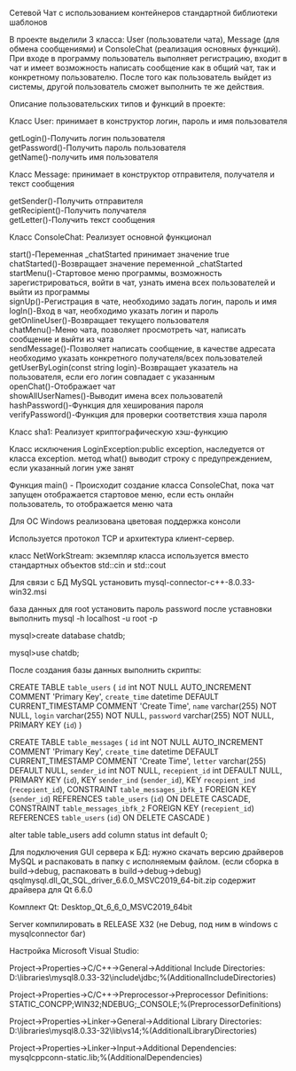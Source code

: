 Сетевой Чат с использованием контейнеров стандартной библиотеки шаблонов

В проекте выделили 3 класса: User (пользователи чата), Message (для обмена сообщениями) и ConsoleChat (реализация основных функций). При входе в программу пользователь выполняет регистрацию, входит в чат и имеет возможность написать сообщение как в общий чат, так и конкретному пользователю. После того как пользователь выйдет из системы, другой пользователь сможет выполнить те же действия.

Описание пользовательских типов и функций в проекте:

Класс User: принимает в конструктор логин, пароль и имя пользователя

getLogin()-Получить логин пользователя  
getPassword()-Получить пароль пользователя  
getName()-получить имя пользователя  

Класс Message: принимает в конструктор отправителя, получателя и текст сообщения

getSender()-Получить отправителя  
getRecipient()-Получить получателя  
getLetter()-Получить текст сообщения  

Класс ConsoleChat: Реализует основной функционал

start()-Переменная _сhatStarted принимает значение true  
сhatStarted()-Возвращает значение переменной _сhatStarted  
startMenu()-Стартовое меню программы, возможность зарегистрироваться, войти в чат, узнать имена всех пользователей и выйти из программы  
signUp()-Регистрация в чате, необходимо задать логин, пароль и имя  
logIn()-Вход в чат, необходимо указать логин и пароль  
getOnlineUser()-Возвращает текущего пользователя  
chatMenu()-Меню чата, позволяет просмотреть чат, написать сообщение и выйти из чата  
sendMessage()-Позволяет написать сообщение, в качестве адресата необходимо указать конкретного получателя/всех пользователей  
getUserByLogin(const string login)-Возвращает указатель на пользователя, если его логин совпадает с указанным  
openChat()-Отображает чат  
showAllUserNames()-Выводит имена всех пользователй  
hashPassword()-Функция для хеширования пароля  
verifyPassword()-Функция для проверки соответствия хэша пароля   

Класс sha1: Реализует криптографическую хэш-функцию

Класс исключения LoginException:public exception, наследуется от класса exception.
метод what() выводит строку с предупреждением, если указанный логин уже занят

Функция main() - Происходит создание класса ConsoleChat, пока чат запущен отображается стартовое меню, если есть онлайн пользователь, то отображается меню чата

Для OC Windows реализована цветовая поддержка консоли


Используется протокол TCP и архитектура клиент-сервер.

класс NetWorkStream: экземпляр класса используется вместо стандартных объектов std::cin и std::cout


Для связи с БД MySQL установить  mysql-connector-c++-8.0.33-win32.msi 

база данных для root установить пароль password
после уставновки выполнить 
mysql -h localhost -u root -p

mysql>create database chatdb;

mysql>use chatdb;

После создания базы данных выполнить скрипты:

CREATE TABLE `table_users` (
  `id` int NOT NULL AUTO_INCREMENT COMMENT 'Primary Key',
  `create_time` datetime DEFAULT CURRENT_TIMESTAMP COMMENT 'Create Time',
  `name` varchar(255) NOT NULL,
  `login` varchar(255) NOT NULL,
  `password` varchar(255) NOT NULL,
  PRIMARY KEY (`id`)
)

CREATE TABLE `table_messages` (
  `id` int NOT NULL AUTO_INCREMENT COMMENT 'Primary Key',
  `create_time` datetime DEFAULT CURRENT_TIMESTAMP COMMENT 'Create Time',
  `letter` varchar(255) DEFAULT NULL,
  `sender_id` int NOT NULL,
  `recepient_id` int DEFAULT NULL,
  PRIMARY KEY (`id`),
  KEY `sender_ind` (`sender_id`),
  KEY `recepient_ind` (`recepient_id`),
  CONSTRAINT `table_messages_ibfk_1` FOREIGN KEY (`sender_id`) REFERENCES `table_users` (`id`) ON DELETE CASCADE,
  CONSTRAINT `table_messages_ibfk_2` FOREIGN KEY (`recepient_id`) REFERENCES `table_users` (`id`) ON DELETE CASCADE
)

alter table table_users add column status int default 0;

Для подключения GUI сервера к БД:
нужно скачать версию драйверов MySQL и распаковать в папку с исполняемым файлом. (если сборка в build->debug, распаковать в build->debug->debug)
qsqlmysql.dll_Qt_SQL_driver_6.6.0_MSVC2019_64-bit.zip содержит драйвера для Qt 6.6.0

Комплект Qt: Desktop_Qt_6_6_0_MSVC2019_64bit

Server компилировать в RELEASE X32 (не Debug, под ним в windows c mysqlconnector баг)

Настройка Microsoft Visual Studio:

Project->Properties->C/C++->General->Additional Include Directories: D:\libraries\mysql8.0.33-32\include\jdbc;%(AdditionalIncludeDirectories)

Project->Properties->C/C++->Preprocessor->Preprocessor Definitions: STATIC_CONCPP;WIN32;NDEBUG;_CONSOLE;%(PreprocessorDefinitions)

Project->Properties->Linker->General->Additional Library Directories: D:\libraries\mysql8.0.33-32\lib\vs14;%(AdditionalLibraryDirectories)

Project->Properties->Linker->Input->Additional Dependencies: mysqlcppconn-static.lib;%(AdditionalDependencies)
